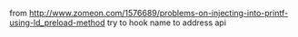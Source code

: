 from http://www.zomeon.com/1576689/problems-on-injecting-into-printf-using-ld_preload-method
try to hook name to address api
